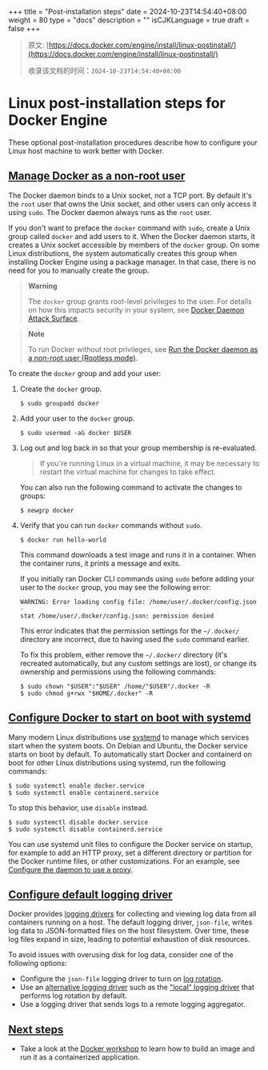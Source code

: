 +++
title = "Post-installation steps"
date = 2024-10-23T14:54:40+08:00
weight = 80
type = "docs"
description = ""
isCJKLanguage = true
draft = false
+++

> 原文: [https://docs.docker.com/engine/install/linux-postinstall/](https://docs.docker.com/engine/install/linux-postinstall/)
>
> 收录该文档的时间：`2024-10-23T14:54:40+08:00`

# Linux post-installation steps for Docker Engine

These optional post-installation procedures describe how to configure your Linux host machine to work better with Docker.

## [Manage Docker as a non-root user](https://docs.docker.com/engine/install/linux-postinstall/#manage-docker-as-a-non-root-user)

The Docker daemon binds to a Unix socket, not a TCP port. By default it's the `root` user that owns the Unix socket, and other users can only access it using `sudo`. The Docker daemon always runs as the `root` user.

If you don't want to preface the `docker` command with `sudo`, create a Unix group called `docker` and add users to it. When the Docker daemon starts, it creates a Unix socket accessible by members of the `docker` group. On some Linux distributions, the system automatically creates this group when installing Docker Engine using a package manager. In that case, there is no need for you to manually create the group.

> **Warning**
>
> 
>
> The `docker` group grants root-level privileges to the user. For details on how this impacts security in your system, see [Docker Daemon Attack Surface](https://docs.docker.com/engine/security/#docker-daemon-attack-surface).

> **Note**
>
> 
>
> To run Docker without root privileges, see [Run the Docker daemon as a non-root user (Rootless mode)](https://docs.docker.com/engine/security/rootless/).

To create the `docker` group and add your user:

1. Create the `docker` group.

   

   ```console
   $ sudo groupadd docker
   ```

2. Add your user to the `docker` group.

   

   ```console
   $ sudo usermod -aG docker $USER
   ```

3. Log out and log back in so that your group membership is re-evaluated.

   > If you're running Linux in a virtual machine, it may be necessary to restart the virtual machine for changes to take effect.

   You can also run the following command to activate the changes to groups:

   

   ```console
   $ newgrp docker
   ```

4. Verify that you can run `docker` commands without `sudo`.

   

   ```console
   $ docker run hello-world
   ```

   This command downloads a test image and runs it in a container. When the container runs, it prints a message and exits.

   If you initially ran Docker CLI commands using `sudo` before adding your user to the `docker` group, you may see the following error:

   

   ```none
   WARNING: Error loading config file: /home/user/.docker/config.json -
   stat /home/user/.docker/config.json: permission denied
   ```

   This error indicates that the permission settings for the `~/.docker/` directory are incorrect, due to having used the `sudo` command earlier.

   To fix this problem, either remove the `~/.docker/` directory (it's recreated automatically, but any custom settings are lost), or change its ownership and permissions using the following commands:

   

   ```console
   $ sudo chown "$USER":"$USER" /home/"$USER"/.docker -R
   $ sudo chmod g+rwx "$HOME/.docker" -R
   ```

## [Configure Docker to start on boot with systemd](https://docs.docker.com/engine/install/linux-postinstall/#configure-docker-to-start-on-boot-with-systemd)

Many modern Linux distributions use [systemd](https://systemd.io/) to manage which services start when the system boots. On Debian and Ubuntu, the Docker service starts on boot by default. To automatically start Docker and containerd on boot for other Linux distributions using systemd, run the following commands:



```console
$ sudo systemctl enable docker.service
$ sudo systemctl enable containerd.service
```

To stop this behavior, use `disable` instead.



```console
$ sudo systemctl disable docker.service
$ sudo systemctl disable containerd.service
```

You can use systemd unit files to configure the Docker service on startup, for example to add an HTTP proxy, set a different directory or partition for the Docker runtime files, or other customizations. For an example, see [Configure the daemon to use a proxy](https://docs.docker.com/engine/daemon/proxy/#systemd-unit-file).

## [Configure default logging driver](https://docs.docker.com/engine/install/linux-postinstall/#configure-default-logging-driver)

Docker provides [logging drivers](https://docs.docker.com/engine/logging/) for collecting and viewing log data from all containers running on a host. The default logging driver, `json-file`, writes log data to JSON-formatted files on the host filesystem. Over time, these log files expand in size, leading to potential exhaustion of disk resources.

To avoid issues with overusing disk for log data, consider one of the following options:

- Configure the `json-file` logging driver to turn on [log rotation](https://docs.docker.com/engine/logging/drivers/json-file/).
- Use an [alternative logging driver](https://docs.docker.com/engine/logging/configure/#configure-the-default-logging-driver) such as the ["local" logging driver](https://docs.docker.com/engine/logging/drivers/local/) that performs log rotation by default.
- Use a logging driver that sends logs to a remote logging aggregator.

## [Next steps](https://docs.docker.com/engine/install/linux-postinstall/#next-steps)

- Take a look at the [Docker workshop](https://docs.docker.com/get-started/workshop/) to learn how to build an image and run it as a containerized application.
